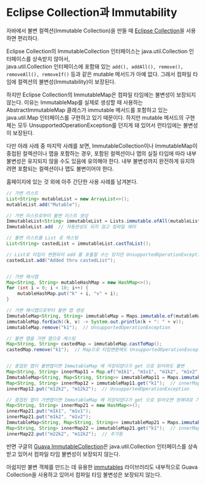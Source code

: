 # Eclipse Collection과 Immutability

자바에서 불변 컬렉션(Immutable Collection)을 만들 때 [Eclipse Collection](https://eclipse.dev/collections/)을 사용하면 편리하다.

Eclipse Collection의 ImmutableCollection 인터페이스는 java.util.Collection 인터페이스를 상속받지 않아서,  
java.util.Collection 인터페이스에 포함돼 있는 `add(), addAll(), remove(), removeAll(), removeIf()` 등과 같은 mutable 메서드가 아예 없다.
그래서 컴파일 타임에 컬렉션의 불변성(Immutability)이 보장된다.

하지만 Eclipse Collection의 ImmutableMap은 컴파일 타임에는 불변성이 보장되지 않는다.
이유는 ImmutableMap를 실제로 생성할 때 사용하는 AbstractImmutableMap 클래스가 immutable 메서드를 포함하고 있는 java.util.Map 인터페이스를 구현하고 있기 때문이다.
하지만 mutable 메서드의 구현체는 모두 UnsupportedOperationException를 던지게 돼 있어서 런타임에는 불변성이 보장된다.

다만 아래 사례 중 마지막 사례를 보면, ImmutableCollection이나 ImmutableMap이 중첩된 컬렉션이나 맵을 포함하는 경우, 포함된 컬렉션이나 맵의 실질 타입에 따라 내부 불변성은 유지되지 않을 수도 있음에 유의해야 한다. 내부 불변성까지 완전하게 유지하려면 포함되는 컬렉션이나 맵도 불변이어야 한다.

홈페이지에 있는 것 외에 아주 간단한 사용 사례를 남겨본다.

```java
// 가변 리스트
List<String> mutableList = new ArrayList<>();
mutableList.add("Mutable");

// 가변 리스트로부터 불변 리스트 생성
ImmutableList<String> immutableList = Lists.immutable.ofAll(mutableList);
ImmutableList.add  // 자동완성도 되지 않고 컴파일 에러

// 불변 리스트를 List 로 캐스팅
List<String> castedList = immutableList.castToList();

// List로 타입이 변환되어 add 를 호출할 수는 있지만 UnsupportedOperationException이 발생하며 런타임 Immutability 보장
castedList.add("Added thru castedList");  


// 가변 해시맵
Map<String, String> mutableHashMap = new HashMap<>();
for (int i = 0; i < 10; i++) {
    mutableHashMap.put("k" + i, "v" + i);
}

// 가변 해시맵으로부터 불변 맵 생성
ImmutableMap<String, String> immutableMap = Maps.immutable.of(mutableHashMap);
immutableMap.forEach((k, v) -> System.out.println(k + ": " + v));
immutableMap.remove("k1");  // UnsupportedOperationException

// 불변 맵을 가변 맵으로 캐스팅
Map<String, String> castedMap = immutableMap.castToMap();
castedMap.remove("k1");  // Map으로 타입변환해도 UnsupportedOperationException 발생하며 런타임 Immutability 보장


// 중첩된 맵이 불변맵이면 ImmutableMap 에 저장되었다가 get 으로 읽어와도 불변
Map<String, String> innerMap11 = Map.of("m1k1", "m1v1", "m1k2", "m1v2");
ImmutableMap<String, Map<String, String>> immutableMap11 = Maps.immutable.of("k1", innerMap11);
Map<String, String> innerMap12 = immutableMap11.get("k1");  // innerMap11 과 동일한 참조, ImmutableCollections$MapN 타입
innerMap12.put("m12k2", "m12k2");  // UnsupportedOperationException

// 중첩된 맵이 가변맵이면 ImmutableMap 에 저장되었다가 get 으로 읽어오면 원래대로 가변이며 ImmutableMap 도 실질적으로 불변성을 유지하지 못함
Map<String, String> innerMap21 = new HashMap<>();
innerMap21.put("m1k1", "m1v1");
innerMap21.put("m1k2", "m1v2");
ImmutableMap<String, Map<String, String>> immutableMap21 = Maps.immutable.of("k1", innerMap21);
Map<String, String> innerMap22 = immutableMap21.get("k1");  // innerMap21 과 동일한 참조, HashMap 타입
innerMap22.put("m22k2", "m12k2");  // 추가됨

```

반면 구글의 [Guava ImmutableCollection](https://guava.dev/releases/33.2.1-jre/api/docs/com/google/common/collect/ImmutableCollection.html)은 java.util.Collection 인터페이스를 상속받고 있어서 컴파일 타임 불변성이 보장되지 않는다.

아쉽지만 불변 객체를 만드는 데 유용한 [immutables](https://github.com/immutables/immutables) 라이브러리도 내부적으로 Guava Collection을 사용하고 있어서 컴파일 타임 불변성은 보장되지 않는다.

